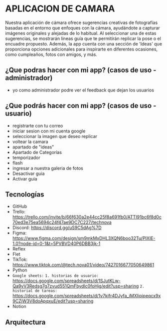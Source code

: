 # APLICACION DE CAMARA
Nuestra aplicación de cámara ofrece sugerencias creativas de fotografías basadas en el entorno que enfoques con la cámara, ayudándote a capturar imágenes originales y alejadas de lo habitual. Al seleccionar una de estas sugerencias, se mostrarán líneas guía que te permitirán replicar la pose o el encuadre propuesto. Además, la app cuenta con una sección de 'Ideas' que proporciona opciones adicionales para inspirarte en diferentes ocasiones, como cumpleaños, fotos con amigos, y más.

## ¿Que podras hacer con mi app? (casos de uso - administrador)
- yo como administrador podre ver el feedback que dejan los usuarios

## ¿Que podrás hacer con mi app? (casos de uso - usuario)
- registrarte con tu correo
- iniciar sesion con mi cuenta google
- seleccionar la imagen que deseo replicar
- voltear la camara
- apartado de "ideas"
- Apartado de Categorías
- temporizador 
- flash
- ingresar a nuestra galeria de fotos
- Desactivar guia
- Activar guia

## Tecnologías
- GitHub
- Trello: https://trello.com/invite/b/66f630a2e44cc25f8a691fb0/ATTI91bc6f8d0c70ed3e75ea5694c24f47ae9DC7C227/technova
- Discord: https://discord.gg/uS9C5dAg%7D
- Figma: https://www.figma.com/design/sm9mkMxDHL3XQN6boo32Tu/PIXIE-1.0?node-id=0-1&t=5PVBVD40P6DBB3jk-1
- Reflex
- Flet
- TikTok: https://www.tiktok.com/@tech.nova01/video/7427016677050649861
- Python
- `Google sheets:`
  `1. historias de usuario:` https://docs.google.com/spreadsheets/d/1SJutKLw-Qa9vV3Redsg7g7zvud551QmFbydlc0foHjg/edit?usp=sharing
  `2. historial de tareas:` https://docs.google.com/spreadsheets/d/1v7kjfr4DJyfa_iMXIipipeqcx9x9CZjW3V8doApqxuE/edit?usp=sharing
- Notion

## Arquitectura